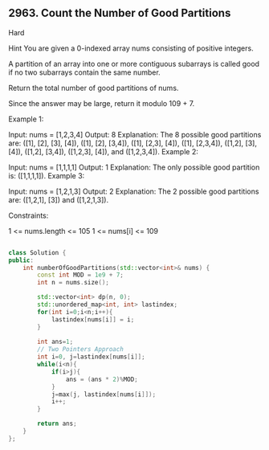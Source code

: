 ## 2963. Count the Number of Good Partitions

Hard

Hint
You are given a 0-indexed array nums consisting of positive integers.

A partition of an array into one or more contiguous subarrays is called good if no two subarrays contain the same number.

Return the total number of good partitions of nums.

Since the answer may be large, return it modulo 109 + 7.

 

Example 1:

Input: nums = [1,2,3,4]
Output: 8
Explanation: The 8 possible good partitions are: ([1], [2], [3], [4]), ([1], [2], [3,4]), ([1], [2,3], [4]), ([1], [2,3,4]), ([1,2], [3], [4]), ([1,2], [3,4]), ([1,2,3], [4]), and ([1,2,3,4]).
Example 2:

Input: nums = [1,1,1,1]
Output: 1
Explanation: The only possible good partition is: ([1,1,1,1]).
Example 3:

Input: nums = [1,2,1,3]
Output: 2
Explanation: The 2 possible good partitions are: ([1,2,1], [3]) and ([1,2,1,3]).
 

Constraints:

1 <= nums.length <= 105
1 <= nums[i] <= 109


```cpp

class Solution {
public:
    int numberOfGoodPartitions(std::vector<int>& nums) {
        const int MOD = 1e9 + 7;
        int n = nums.size();

        std::vector<int> dp(n, 0);
        std::unordered_map<int, int> lastindex;
        for(int i=0;i<n;i++){
            lastindex[nums[i]] = i;
        }
        
        int ans=1;
        // Two Pointers Approach
        int i=0, j=lastindex[nums[i]];
        while(i<n){
            if(i>j){
                ans = (ans * 2)%MOD;
            }
            j=max(j, lastindex[nums[i]]);
            i++;
        }

        return ans;
    }
};


```